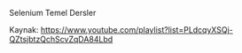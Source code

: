 Selenium Temel Dersler

Kaynak: https://www.youtube.com/playlist?list=PLdcqyXSQj-QZtsjbtzQchScvZqDA84Lbd
